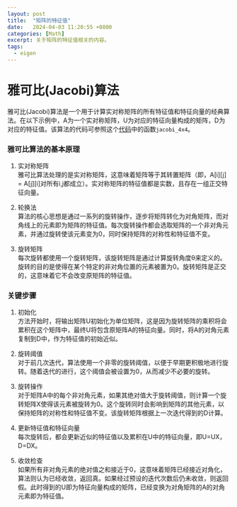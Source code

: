 ```yaml
---
layout: post
title:  "矩阵的特征值"
date:   2024-04-03 11:20:55 +0800
categories: [Math]
excerpt: 关于矩阵的特征值相关的内容。
tags: 
  - eigen
---
```


# 雅可比(Jacobi)算法
雅可比(Jacobi)算法是一个用于计算实对称矩阵的所有特征值和特征向量的经典算法。在以下示例中，A为一个实对称矩阵，U为对应的特征向量构成的矩阵，D为对应的特征值。该算法的代码可参照这个[代码](https://github.com/blue-stone-j/pnp/blob/main/p3p/p3p.cpp)中的函数`jacobi_4x4`。

### 雅可比算法的基本原理
1. 实对称矩阵  
雅可比算法处理的是实对称矩阵，这意味着矩阵等于其转置矩阵（即，A[i][j] = A[j][i]对所有i,j都成立）。实对称矩阵的特征值都是实数，且存在一组正交特征向量。

2. 轮换法  
算法的核心思想是通过一系列的旋转操作，逐步将矩阵转化为对角矩阵，而对角线上的元素即为矩阵的特征值。每次旋转操作都会选取矩阵的一个非对角元素，并通过旋转使该元素变为0，同时保持矩阵的对称性和特征值不变。

3. 旋转矩阵  
每次旋转都使用一个旋转矩阵，该旋转矩阵是通过计算旋转角度θ来定义的。旋转的目的是使得在某个特定的非对角位置的元素被置为0。旋转矩阵是正交的，这意味着它不会改变原矩阵的特征值。

### 关键步骤
1. 初始化  
方法开始时，将输出矩阵U初始化为单位矩阵，这是因为旋转矩阵的乘积将会累积在这个矩阵中，最终U将包含原矩阵A的特征向量。同时，将A的对角元素复制到D中，作为特征值的初始近似。

2. 旋转阈值  
对于前几次迭代，算法使用一个非零的旋转阈值，以便于早期更积极地进行旋转。随着迭代的进行，这个阈值会被设置为0，从而减少不必要的旋转。

3. 旋转操作  
对于矩阵A中的每个非对角元素，如果其绝对值大于旋转阈值，则计算一个旋转矩阵X使得该元素被旋转为0。这个旋转同时会影响到矩阵的其他元素，以保持矩阵的对称性和特征值不变。该旋转矩阵根据上一次迭代得到的D计算。

4. 更新特征值和特征向量  
每次旋转后，都会更新近似的特征值以及累积在U中的特征向量，即U=UX，D=DX。

5. 收敛检查  
如果所有非对角元素的绝对值之和接近于0，这意味着矩阵已经接近对角化，算法则认为已经收敛，返回真。如果经过预设的迭代次数后仍未收敛，则返回假。此时得到的U即为特征向量构成的矩阵，已经变换为对角矩阵的A的对角元素即为特征值。